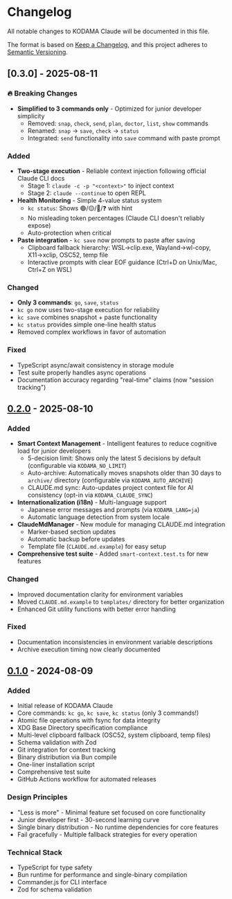 # Changelog

All notable changes to KODAMA Claude will be documented in this file.

The format is based on [Keep a Changelog](https://keepachangelog.com/en/1.0.0/),
and this project adheres to [Semantic Versioning](https://semver.org/spec/v2.0.0.html).

## [0.3.0] - 2025-08-11

### 🔥 Breaking Changes
- **Simplified to 3 commands only** - Optimized for junior developer simplicity
  - Removed: `snap`, `check`, `send`, `plan`, `doctor`, `list`, `show` commands
  - Renamed: `snap` → `save`, `check` → `status`
  - Integrated: `send` functionality into `save` command with paste prompt

### Added
- **Two-stage execution** - Reliable context injection following official Claude CLI docs
  - Stage 1: `claude -c -p "<context>"` to inject context
  - Stage 2: `claude --continue` to open REPL
- **Health Monitoring** - Simple 4-value status system
  - `kc status`: Shows 🟢/🟡/🔴/❓ with hint
  - No misleading token percentages (Claude CLI doesn't reliably expose)
  - Auto-protection when critical
- **Paste integration** - `kc save` now prompts to paste after saving
  - Clipboard fallback hierarchy: WSL→clip.exe, Wayland→wl-copy, X11→xclip, OSC52, temp file
  - Interactive prompts with clear EOF guidance (Ctrl+D on Unix/Mac, Ctrl+Z on WSL)

### Changed
- **Only 3 commands**: `go`, `save`, `status`
- `kc go` now uses two-stage execution for reliability
- `kc save` combines snapshot + paste functionality
- `kc status` provides simple one-line health status
- Removed complex workflows in favor of automation

### Fixed
- TypeScript async/await consistency in storage module
- Test suite properly handles async operations
- Documentation accuracy regarding "real-time" claims (now "session tracking")

## [0.2.0] - 2025-08-10

### Added
- **Smart Context Management** - Intelligent features to reduce cognitive load for junior developers
  - 5-decision limit: Shows only the latest 5 decisions by default (configurable via `KODAMA_NO_LIMIT`)
  - Auto-archive: Automatically moves snapshots older than 30 days to `archive/` directory (configurable via `KODAMA_AUTO_ARCHIVE`)
  - CLAUDE.md sync: Auto-updates project context file for AI consistency (opt-in via `KODAMA_CLAUDE_SYNC`)
- **Internationalization (i18n)** - Multi-language support
  - Japanese error messages and prompts (via `KODAMA_LANG=ja`)
  - Automatic language detection from system locale
- **ClaudeMdManager** - New module for managing CLAUDE.md integration
  - Marker-based section updates
  - Automatic backup before updates
  - Template file (`CLAUDE.md.example`) for easy setup
- **Comprehensive test suite** - Added `smart-context.test.ts` for new features

### Changed
- Improved documentation clarity for environment variables
- Moved `CLAUDE.md.example` to `templates/` directory for better organization
- Enhanced Git utility functions with better error handling

### Fixed
- Documentation inconsistencies in environment variable descriptions
- Archive execution timing now clearly documented

## [0.1.0] - 2024-08-09

### Added
- Initial release of KODAMA Claude
- Core commands: `kc go`, `kc save`, `kc status` (only 3 commands!)
- Atomic file operations with fsync for data integrity
- XDG Base Directory specification compliance
- Multi-level clipboard fallback (OSC52, system clipboard, temp files)
- Schema validation with Zod
- Git integration for context tracking
- Binary distribution via Bun compile
- One-liner installation script
- Comprehensive test suite
- GitHub Actions workflow for automated releases

### Design Principles
- "Less is more" - Minimal feature set focused on core functionality
- Junior developer first - 30-second learning curve
- Single binary distribution - No runtime dependencies for core features
- Fail gracefully - Multiple fallback strategies for every operation

### Technical Stack
- TypeScript for type safety
- Bun runtime for performance and single-binary compilation
- Commander.js for CLI interface
- Zod for schema validation

[0.2.0]: https://github.com/tsutomu-n/kodama-claude/releases/tag/v0.2.0
[0.1.0]: https://github.com/tsutomu-n/kodama-claude/releases/tag/v0.1.0